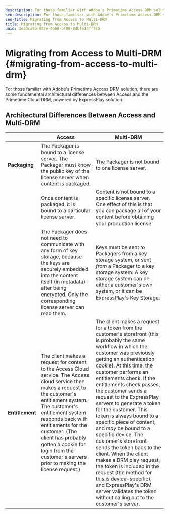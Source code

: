 ```yaml
---
description: For those familiar with Adobe's Primetime Access DRM solution, there are some fundamental architectural differences between Access and the Primetime Cloud DRM, powered by ExpressPlay solution.
seo-description: For those familiar with Adobe's Primetime Access DRM solution, there are some fundamental architectural differences between Access and the Primetime Cloud DRM, powered by ExpressPlay solution.
seo-title: Migrating from Access to Multi-DRM
title: Migrating from Access to Multi-DRM
uuid: 3e33ca9a-867e-46b8-bf88-8dbfe14ff786
---
```


# Migrating from Access to Multi-DRM {#migrating-from-access-to-multi-drm}

For those familiar with Adobe's Primetime Access DRM solution, there are some fundamental architectural differences between Access and the Primetime Cloud DRM, powered by ExpressPlay solution.

## Architectural Differences Between Access and Multi-DRM

|  | Access | Multi-DRM |
|---|---|---|
| **Packaging** | The Packager is bound to a license server. The Packager must know the public key of the license server when content is packaged. | The Packager is not bound to one license server. |
|  | Once content is packaged, it is bound to a particular license server. | Content is not bound to a specific license server. One effect of this is that you can package all of your content before obtaining your production license.  |
|  | The Packager does not need to communicate with any form of key storage, because the keys are securely embedded into the content itself (in metadata) after being encrypted. Only the corresponding license server can read them.  |Keys must be sent *to* Packagers from a key storage system, or sent *from* a Packager to a key storage system. A key storage system can be either a customer's own system, or it can be ExpressPlay's Key Storage. |
| **Entitlement** | The client makes a request for content to the Access Cloud service. The Access cloud service then makes a request to the customer's entitlement system. The customer's entitlement system responds back with entitlements for the customer. (The client has probably gotten a cookie for login from the customer's servers prior to making the license request.) |The client makes a request for a token from the customer's storefront (this is probably the same workflow in which the customer was previously getting an authentication cookie). At this time, the customer performs an entitlements check. If the entitlements check passes, the customer sends a request to the ExpressPlay servers to generate a token for the customer. This token is always bound to a specific piece of content, and *may* be bound to a specific device. The customer's storefront sends the token back to the client. When the client makes a DRM play request, the token is included in the request (the method for this is device-specific), and ExpressPlay's DRM server validates the token without calling out to the customer's server. |